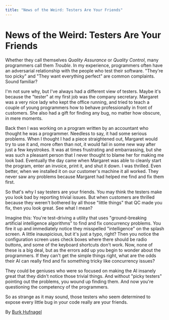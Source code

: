 ```yaml
---
title: "News of the Weird: Testers Are Your Friends"
---
```


# News of the Weird: Testers Are Your Friends

Whether they call themselves *Quality Assurance* or *Quality Control*, many programmers call them *Trouble*. In my experience, programmers often have an adversarial relationship with the people who test their software. "They're too picky" and "They want everything perfect" are common complaints. Sound familiar?

I'm not sure why, but I've always had a different view of testers. Maybe it's because the "tester" at my first job was the company secretary. Margaret was a very nice lady who kept the office running, and tried to teach a couple of young programmers how to behave professionally in front of customers. She also had a gift for finding any bug, no matter how obscure, in mere moments.

Back then I was working on a program written by an accountant who thought he was a programmer. Needless to say, it had some serious problems. When I thought I had a piece straightened out, Margaret would try to use it and, more often than not, it would fail in some new way after just a few keystrokes. It was at times frustrating and embarrassing, but she was such a pleasant person that I never thought to blame her for making me look bad. Eventually the day came when Margaret was able to cleanly start the program, enter an invoice, print it, and shut it down. I was thrilled. Even better, when we installed it on our customer's machine it all worked. They never saw any problems because Margaret had helped me find and fix them first.

So that's why I say testers are your friends. You may think the testers make you look bad by reporting trivial issues. But when customers are thrilled because they weren't bothered by all those "little things" that QC made you fix, then you look great. See what I mean?

Imagine this: You're test-driving a utility that uses "ground-breaking artificial intelligence algorithms" to find and fix concurrency problems. You fire it up and immediately notice they misspelled "intelligence" on the splash screen. A little inauspicious, but it's just a typo, right? Then you notice the configuration screen uses check boxes where there should be radio buttons, and some of the keyboard shortcuts don't work. Now, none of these is a big deal, but as the errors add up you begin to wonder about the programmers. If they can't get the simple things right, what are the odds their AI can really find and fix something tricky like concurrency issues?

They could be geniuses who were so focused on making the AI insanely great that they didn't notice those trivial things. And without "picky testers" pointing out the problems, you wound up finding them. And now you're questioning the competency of the programmers.

So as strange as it may sound, those testers who seem determined to expose every little bug in your code really are your friends.

By [Burk Hufnagel](http://programmer.97things.oreilly.com/wiki/index.php/BurkHufnagel)
